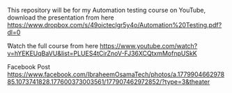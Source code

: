 This repository will be for my Automation testing course on YouTube, download the presentation from here
https://www.dropbox.com/s/49oicteclgr5y4o/Automation%20Testing.pdf?dl=0

ًWatch the full course from here
https://www.youtube.com/watch?v=hYEKEUqBaVU&list=PLUES4tCirZnoV-FJ36XCQtxmMofnpUSkK

Facebook Post
https://www.facebook.com/IbraheemOsamaTech/photos/a.177990466297885.1073741828.177600373003561/177907462972852/?type=3&theater

